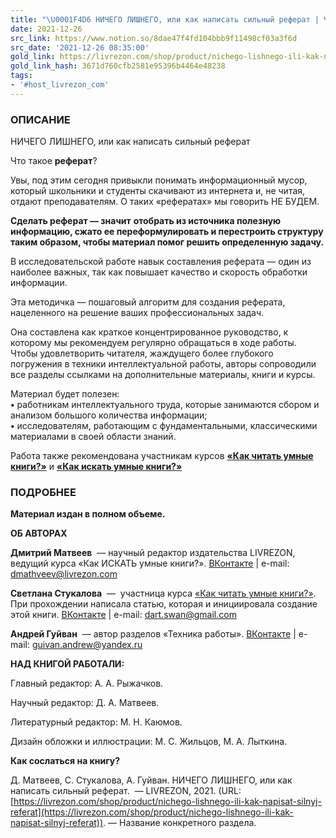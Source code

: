 ```yaml
---
title: "\U0001F4D6 НИЧЕГО ЛИШНЕГО, или как написать сильный реферат | Читать онлайн"
date: 2021-12-26
src_link: https://www.notion.so/8dae47f4fd104bbb9f11498cf03a3f6d
src_date: '2021-12-26 08:35:00'
gold_link: https://livrezon.com/shop/product/nichego-lishnego-ili-kak-napisat-silnyj-referat
gold_link_hash: 3671d760cfb2581e95396b4464e48238
tags:
- '#host_livrezon_com'
---
```


### ОПИСАНИЕ

НИЧЕГО ЛИШНЕГО, или как написать сильный реферат

Что такое **реферат**? 

Увы, под этим сегодня привыкли понимать информационный мусор, который школьники и студенты скачивают из интернета и, не читая, отдают преподавателям. О таких «рефератах» мы говорить НЕ БУДЕМ.

**Сделать реферат — значит** **отобрать из источника полезную информацию, сжато ее переформулировать и перестроить структуру таким образом, чтобы материал помог решить определенную задачу.**

В исследовательской работе навык составления реферата — один из наиболее важных, так как повышает качество и скорость обработки информации. 

Эта методичка — пошаговый алгоритм для создания реферата, нацеленного на решение ваших профессиональных задач.

Она составлена как краткое концентрированное руководство, к которому мы рекомендуем регулярно обращаться в ходе работы. Чтобы удовлетворить читателя, жаждущего более глубокого погружения в техники интеллектуальной работы, авторы сопроводили все разделы ссылками на дополнительные материалы, книги и курсы.

Материал будет полезен:  
**•** работникам интеллектуального труда, которые занимаются сбором и анализом большого количества информации;  
**•** исследователям, работающим с фундаментальными, классическими материалами в своей области знаний. 

Работа также рекомендована участникам курсов [**«Как читать умные книги?»**](https://kchuk.com/) и [**«Как искать умные книги?»**](https://livrezon.com/news/kurs-kiuk)

### ПОДРОБНЕЕ

**Материал издан в полном объеме.**

**ОБ АВТОРАХ**

**Дмитрий Матвеев**  — научный редактор издательства LIVREZON, ведущий курса «Как ИСКАТЬ умные книги?». [ВКонтакте](https://vk.com/dmathveev) | e-mail: [dmathveev@livrezon.com](mailto:dmathveev@livrezon.com) 

**Светлана Стукалова**  —  участница курса [«Как читать умные книги?»](https://kchuk.com/). При прохождении написала статью, которая и инициировала создание этой книги. [ВКонтакте](https://vk.com/id404205659) | e-mail: [dart.swan@gmail.com](mailto:dart.swan@gmail.com) 

**Андрей Гуйван**  — автор разделов «Техника работы». [ВКонтакте](https://vk.com/g.a.vasilich) | e-mail: guivan.andrew@yandex.ru

**НАД КНИГОЙ РАБОТАЛИ:**

Главный редактор: А. А. Рыжачков.

Научный редактор: Д. А. Матвеев.

Литературный редактор: М. Н. Каюмов.

Дизайн обложки и иллюстрации: М. С. Жильцов, М. А. Лыткина.

**Как сослаться на книгу?**

Д. Матвеев, С. Стукалова, А. Гуйван. НИЧЕГО ЛИШНЕГО, или как написать сильный реферат.  — LIVREZON, 2021. (URL: [https://livrezon.com/shop/product/nichego-lishnego-ili-kak-napisat-silnyj-referat](https://livrezon.com/shop/product/nichego-lishnego-ili-kak-napisat-silnyj-referat)). — Название конкретного раздела.